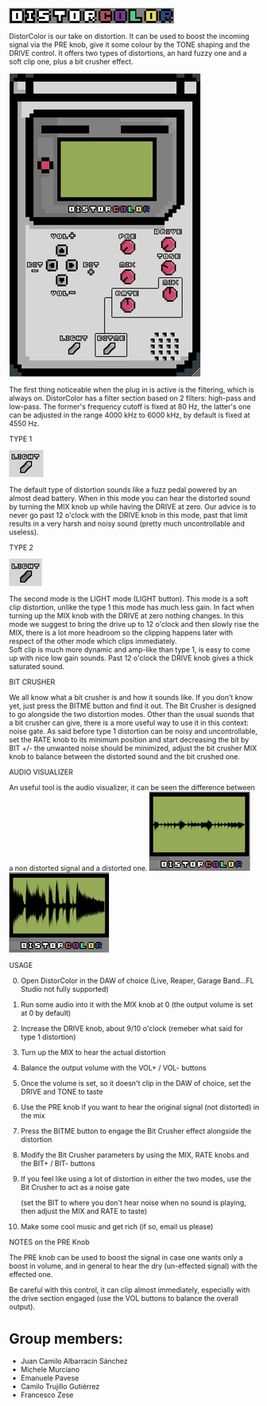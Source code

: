 ![](./gitImages/DistorColorLabel.png)


DistorColor is our take on distortion. 
It can be used to boost the incoming signal via the PRE knob, give it some colour by the TONE shaping and the DRIVE control.
It offers two types of distortions, an hard fuzzy one and a soft clip one, plus a bit crusher effect.

![](./gitImages/GUIREADME.png)

The first thing noticeable when the plug in is active is the filtering, which is always on.
DistorColor has a filter section based on 2 filters: high-pass and low-pass.
The former's frequency cutoff is fixed at 80 Hz, the latter's one can be adjusted in the range 4000 kHz to 6000 kHz, by default is fixed at 4550 Hz.

TYPE 1 

![](./gitImages/lightbuttonoff.png)

The default type of distortion sounds like a fuzz pedal powered by an almost dead battery.
When in this mode you can hear the distorted sound by turning the MIX knob up while having the DRIVE at zero. 
Our advice is to never go past 12 o'clock with the DRIVE knob in this mode, past that limit results in a very harsh and noisy sound (pretty much uncontrollable and useless).

TYPE 2

![](./gitImages/lightbuttonon.png)

The second mode is the LIGHT mode (LIGHT button).
This mode is a soft clip distortion, unlike the type 1 this mode has much less gain. In fact when turning up the MIX knob with the DRIVE at zero nothing changes. 
In this mode we suggest to bring the drive up to 12 o'clock and then slowly rise the MIX, there is a lot more headroom so the clipping happens later with respect of the other mode which clips immediately.  
Soft clip is much more dynamic and amp-like than type 1, is easy to come up with nice low gain sounds.
Past 12 o'clock the DRIVE knob gives a thick saturated sound. 

BIT CRUSHER

We all know what a bit crusher is and how it sounds like. If you don't know yet, just press the BITME button and find it out.
The Bit Crusher is designed to go alongside the two distortion modes.
Other than the usual suonds that a bit crusher can give, there is a more useful way to use it in this context: noise gate. 
As said before type 1 distortion can be noisy and uncontrollable, set the RATE knob to its minimum position and start decreasing the bit by BIT +/- the unwanted noise 
should be minimized, adjust the bit crusher MIX knob to balance between the distorted sound and the bit crushed one.

AUDIO VISUALIZER 

An useful tool is the audio visualizer, it can be seen the difference between a non distorted signal and a distorted one. 
![](./gitImages/waveshapernodist.png)  ![](./gitImages/waveshaperdist.png)


USAGE

0. Open DistorColor in the DAW of choice (Live, Reaper, Garage Band...FL Studio not fully supported)

1. Run some audio into it with the MIX knob at 0 (the output volume is set at 0 by default)

2. Increase the DRIVE knob, about 9/10 o'clock (remeber what said for type 1 distortion)

3. Turn up the MIX to hear the actual distortion

4. Balance the output volume with the VOL+ / VOL- buttons

5. Once the volume is set, so it doesn't clip in the DAW of choice, set the DRIVE and TONE to taste

6. Use the PRE knob if you want to hear the original signal (not distorted) in the mix

7. Press the BITME button to engage the Bit Crusher effect alongside the distortion

8. Modify the Bit Crusher parameters by using the MIX, RATE knobs and the BIT+ / BIT- buttons

10. If you feel like using a lot of distortion in either the two modes, use the Bit Crusher to act as a noise gate 
    
    (set the BIT to where you don't hear noise when no sound is playing, then adjust the MIX and RATE to taste)

12. Make some cool music and get rich (if so, email us please)


NOTES on the PRE Knob

The PRE knob can be used to boost the signal in case one wants only a boost in volume, and in general to hear the dry (un-effected signal) with the effected one.

 Be careful with this control, it can clip almost immediately, especially with the drive section engaged (use the VOL buttons to balance the overall output).
 
 
 # Group members:
- Juan Camilo Albarracín Sánchez
- Michele Murciano
- Emanuele Pavese
- Camilo Trujillo Gutiérrez
- Francesco Zese
